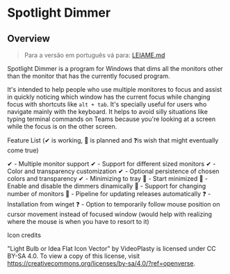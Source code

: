 # Spotlight Dimmer

## Overview

> Para a versão em português vá para: [LEIAME.md](LEIAME.md)

Spotlight Dimmer is a program for Windows that dims all the monitors other than the monitor that has the currently focused program.

It's intended to help people who use multiple monitores to focus and assist in quickly noticing which window has the current focus while changing focus with shortcuts like `alt + tab`. It's specially useful for users who navigate mainly with the keyboard. It helps to avoid silly situations like typing terminal commands on Teams because you're looking at a screen while the focus is on the other screen.

Feature List (✔ is working, 📅 is planned and ❓is wish that might eventually come true)

✔ - Multiple monitor support
✔ - Support for different sized monitors
✔ - Color and transparency customization
✔ - Optional persistence of chosen colors and transparency
✔ - Minimizing to tray
📅 - Start minimized
📅 - Enable and disable the dimmers dinamically
📅 - Support for changing number of monitors
📅 - Pipeline for updating releases automatically
❓ - Installation from winget
❓ - Option to temporarily follow mouse position on cursor movement instead of focused window (would help with realizing where the mouse is when you have to resort to it)

Icon credits

"Light Bulb or Idea Flat Icon Vector" by VideoPlasty is licensed under CC BY-SA 4.0. To view a copy of this license, visit https://creativecommons.org/licenses/by-sa/4.0/?ref=openverse.
